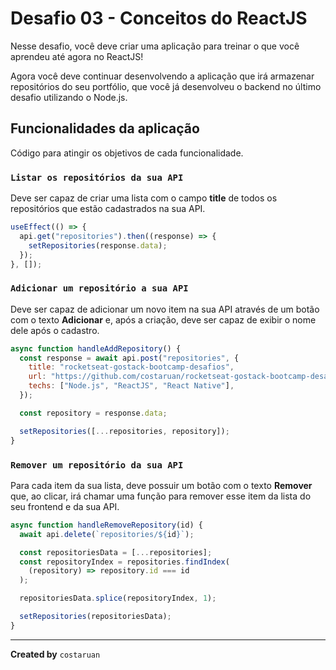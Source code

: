 # Desafio 03 - Conceitos do ReactJS

Nesse desafio, você deve criar uma aplicação para treinar o que você aprendeu até agora no ReactJS!

Agora você deve continuar desenvolvendo a aplicação que irá armazenar repositórios do seu portfólio, que você já desenvolveu o backend no último desafio utilizando o Node.js.

## Funcionalidades da aplicação

Código para atingir os objetivos de cada funcionalidade.

### `Listar os repositórios da sua API`

Deve ser capaz de criar uma lista com o campo **title** de todos os repositórios que estão cadastrados na sua API.

```javascript
useEffect(() => {
  api.get("repositories").then((response) => {
    setRepositories(response.data);
  });
}, []);
```

### `Adicionar um repositório a sua API`

Deve ser capaz de adicionar um novo item na sua API através de um botão com o texto **Adicionar** e, após a criação, deve ser capaz de exibir o nome dele após o cadastro.

```javascript
async function handleAddRepository() {
  const response = await api.post("repositories", {
    title: "rocketseat-gostack-bootcamp-desafios",
    url: "https://github.com/costaruan/rocketseat-gostack-bootcamp-desafios",
    techs: ["Node.js", "ReactJS", "React Native"],
  });

  const repository = response.data;

  setRepositories([...repositories, repository]);
}
```

### `Remover um repositório da sua API`

Para cada item da sua lista, deve possuir um botão com o texto **Remover** que, ao clicar, irá chamar uma função para remover esse item da lista do seu frontend e da sua API.

```javascript
async function handleRemoveRepository(id) {
  await api.delete(`repositories/${id}`);

  const repositoriesData = [...repositories];
  const repositoryIndex = repositories.findIndex(
    (repository) => repository.id === id
  );

  repositoriesData.splice(repositoryIndex, 1);

  setRepositories(repositoriesData);
}
```

---

**Created by** `costaruan`
